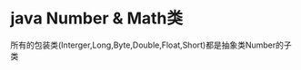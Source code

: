 # java Number & Math类
所有的包装类(Interger,Long,Byte,Double,Float,Short)都是抽象类Number的子类
[](https://github.com/YealZoy/learning/blob/master/images/number1.png)